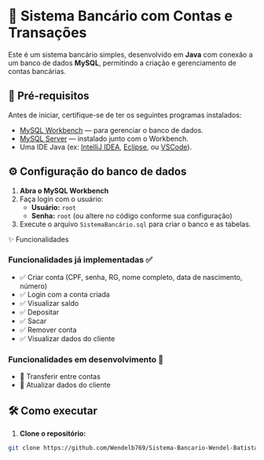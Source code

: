# 🏦 Sistema Bancário com Contas e Transações

Este é um sistema bancário simples, desenvolvido em **Java** com conexão a um banco de dados **MySQL**, permitindo a criação e gerenciamento de contas bancárias.

## 🚀 Pré-requisitos

Antes de iniciar, certifique-se de ter os seguintes programas instalados:

- [MySQL Workbench](https://www.mysql.com/products/workbench/) — para gerenciar o banco de dados.
- [MySQL Server](https://dev.mysql.com/downloads/mysql/) — instalado junto com o Workbench.
- Uma IDE Java (ex: [IntelliJ IDEA](https://www.jetbrains.com/idea/), [Eclipse](https://www.eclipse.org/), ou [VSCode](https://code.visualstudio.com/)).

## ⚙️ Configuração do banco de dados

1. **Abra o MySQL Workbench**  
2. Faça login com o usuário:  
   - **Usuário:** `root`  
   - **Senha:** `root` (ou altere no código conforme sua configuração)  
3. Execute o arquivo `SistemaBancário.sql` para criar o banco e as tabelas.

✨ Funcionalidades

### Funcionalidades já implementadas ✅

- ✅ Criar conta (CPF, senha, RG, nome completo, data de nascimento, número)
- ✅ Login com a conta criada
- ✅ Visualizar saldo
- ✅ Depositar
- ✅ Sacar
- ✅ Remover conta
- ✅ Visualizar dados do cliente

### Funcionalidades em desenvolvimento 🔄

- 🔄 Transferir entre contas
- 🔄 Atualizar dados do cliente

## 🛠 Como executar

1. **Clone o repositório:**

```bash
git clone https://github.com/Wendelb769/Sistema-Bancario-Wendel-Batista.git
